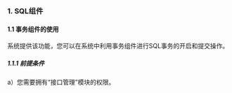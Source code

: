 ### 1. SQL组件

#### 1.1 事务组件的使用

系统提供该功能，您可以在系统中利用事务组件进行SQL事务的开启和提交操作。

##### 1.1.1 前提条件

a）您需要拥有“接口管理”模块的权限。
